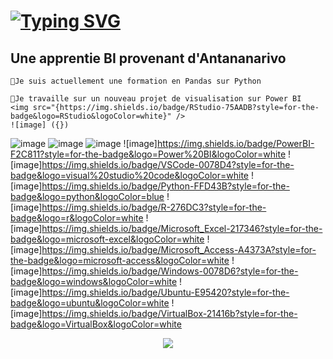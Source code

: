 
  # [![Typing SVG](https://readme-typing-svg.demolab.com?font=Fira+Code&pause=5&color=502083&random=false&width=435&lines=Bonjour!Je+suis+Sarah;Une+apprentie+Business+Intelligence;POWER+BI;SQL;LANGAGE+R)](https://git.io/typing-svg)

 ## Une apprentie BI provenant d'Antananarivo   
 
    💼Je suis actuellement une formation en Pandas sur Python    
    
    🎯Je travaille sur un nouveau projet de visualisation sur Power BI
    <img src="{https://img.shields.io/badge/RStudio-75AADB?style=for-the-badge&logo=RStudio&logoColor=white}" />
    ![image] ({})   
  ![image]({https://img.shields.io/badge/MySQL-005C84?style=for-the-badge&logo=mysql&logoColor=white})
   ![image]({https://img.shields.io/badge/PostgreSQL-316192?style=for-the-badge&logo=postgresql&logoColor=white})
   ![image]({https://img.shields.io/badge/Udemy-EC5252?style=for-the-badge&logo=Udemy&logoColor=white})
   ![image]https://img.shields.io/badge/PowerBI-F2C811?style=for-the-badge&logo=Power%20BI&logoColor=white
   ![image]https://img.shields.io/badge/VSCode-0078D4?style=for-the-badge&logo=visual%20studio%20code&logoColor=white
   ![image]https://img.shields.io/badge/Python-FFD43B?style=for-the-badge&logo=python&logoColor=blue
   ![image]https://img.shields.io/badge/R-276DC3?style=for-the-badge&logo=r&logoColor=white
   ![image]https://img.shields.io/badge/Microsoft_Excel-217346?style=for-the-badge&logo=microsoft-excel&logoColor=white
   ![image]https://img.shields.io/badge/Microsoft_Access-A4373A?style=for-the-badge&logo=microsoft-access&logoColor=white
   ![image]https://img.shields.io/badge/Windows-0078D6?style=for-the-badge&logo=windows&logoColor=white
   ![image]https://img.shields.io/badge/Ubuntu-E95420?style=for-the-badge&logo=ubuntu&logoColor=white
   ![image]https://img.shields.io/badge/VirtualBox-21416b?style=for-the-badge&logo=VirtualBox&logoColor=white
   <p align="center">
  <a href="https://skillicons.dev">
    <img src="https://skillicons.dev/icons?i=git,kubernetes,docker,c,vim" />
  </a>
</p>
   
